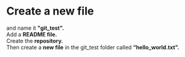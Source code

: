 # Create a new file
and name it <strong>"git_test".</strong><br>
Add a <strong>README file.</strong><br>
Create the <strong>repository.</strong><br>
Then create a <strong>new file</strong> in the git_test folder called <strong>“hello_world.txt”.</strong>
